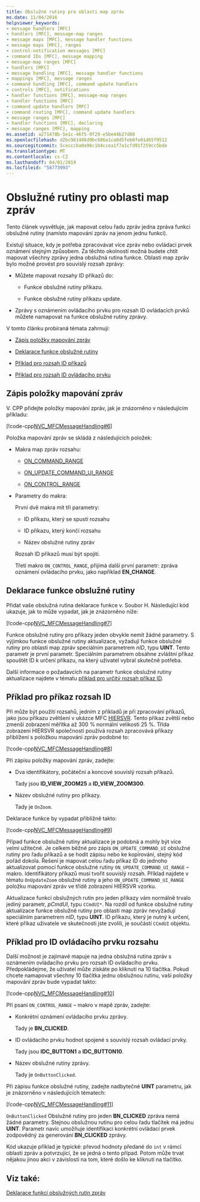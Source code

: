 ```yaml
---
title: Obslužné rutiny pro oblasti map zpráv
ms.date: 11/04/2016
helpviewer_keywords:
- message handlers [MFC]
- handlers [MFC], message-map ranges
- message maps [MFC], message handler functions
- message maps [MFC], ranges
- control-notification messages [MFC]
- command IDs [MFC], message mapping
- message-map ranges [MFC]
- handlers [MFC]
- message handling [MFC], message handler functions
- mappings [MFC], message ranges
- command handling [MFC], command update handlers
- controls [MFC], notifications
- handler functions [MFC], message-map ranges
- handler functions [MFC]
- command update handlers [MFC]
- command routing [MFC], command update handlers
- message ranges [MFC]
- handler functions [MFC], declaring
- message ranges [MFC], mapping
ms.assetid: a271478b-5e1c-46f5-9f29-e5be44b27d08
ms.openlocfilehash: d2bc961486d9bc686e1ca0d5feb0fe01d65f9512
ms.sourcegitcommit: 5cecccba0a96c1b4ccea1f7a1cfd91f259cc5bde
ms.translationtype: MT
ms.contentlocale: cs-CZ
ms.lasthandoff: 04/01/2019
ms.locfileid: "58773993"
---
```

# <a name="handlers-for-message-map-ranges"></a>Obslužné rutiny pro oblasti map zpráv

Tento článek vysvětluje, jak mapovat celou řadu zpráv jedna zpráva funkci obslužné rutiny (namísto mapování zpráv na jenom jednu funkci).

Existují situace, kdy je potřeba zpracovávat více zpráv nebo ovládací prvek oznámení stejným způsobem. Za těchto okolností možná budete chtít mapovat všechny zprávy jedna obslužná rutina funkce. Oblasti map zpráv bylo možné provést pro souvislý rozsah zprávy:

- Můžete mapovat rozsahy ID příkazů do:

  - Funkce obslužné rutiny příkazu.

  - Funkce obslužné rutiny příkazu update.

- Zprávy s oznámením ovládacího prvku pro rozsah ID ovládacích prvků můžete namapovat na funkce obslužné rutiny zprávy.

V tomto článku probíraná témata zahrnují:

- [Zápis položky mapování zpráv](#_core_writing_the_message.2d.map_entry)

- [Deklarace funkce obslužné rutiny](#_core_declaring_the_handler_function)

- [Příklad pro rozsah ID příkazů](#_core_example_for_a_range_of_command_ids)

- [Příklad pro rozsah ID ovládacího prvku](#_core_example_for_a_range_of_control_ids)

##  <a name="_core_writing_the_message.2d.map_entry"></a> Zápis položky mapování zpráv

V. CPP přidejte položky mapování zpráv, jak je znázorněno v následujícím příkladu:

[!code-cpp[NVC_MFCMessageHandling#6](../mfc/codesnippet/cpp/handlers-for-message-map-ranges_1.cpp)]

Položka mapování zpráv se skládá z následujících položek:

- Makra map zpráv rozsahu:

  - [ON_COMMAND_RANGE](reference/message-map-macros-mfc.md#on_command_range)

  - [ON_UPDATE_COMMAND_UI_RANGE](reference/message-map-macros-mfc.md#on_update_command_ui_range)

  - [ON_CONTROL_RANGE](reference/message-map-macros-mfc.md#on_control_range)

- Parametry do makra:

  První dvě makra mít tři parametry:

  - ID příkazu, který se spustí rozsahu

  - ID příkazu, který končí rozsahu

  - Název obslužné rutiny zpráv

  Rozsah ID příkazů musí být spojití.

  Třetí makro `ON_CONTROL_RANGE`, přijímá další první parametr: zpráva oznámení ovládacího prvku, jako například **EN_CHANGE**.

##  <a name="_core_declaring_the_handler_function"></a> Deklarace funkce obslužné rutiny

Přidat vaše obslužná rutina deklarace funkce v. Soubor H. Následující kód ukazuje, jak to může vypadat, jak je znázorněno níže:

[!code-cpp[NVC_MFCMessageHandling#7](../mfc/codesnippet/cpp/handlers-for-message-map-ranges_2.h)]

Funkce obslužné rutiny pro příkazy jeden obvykle nemít žádné parametry. S výjimkou funkce obslužné rutiny aktualizace, vyžadují funkce obslužné rutiny pro oblasti map zpráv speciálním parametrem *nID*, typu **UINT**. Tento parametr je první parametr. Speciálním parametrem obsáhne zvláštní příkaz spouštět ID k určení příkazu, na který uživatel vybral skutečně potřeba.

Další informace o požadavcích na parametr funkce obslužné rutiny aktualizace najdete v tématu [příklad pro určitý rozsah příkaz ID](#_core_example_for_a_range_of_command_ids).

##  <a name="_core_example_for_a_range_of_command_ids"></a> Příklad pro příkaz rozsah ID

Při může být použití rozsahů, jedním z příkladů je při zpracování příkazů, jako jsou příkazu zvětšení v ukázce MFC [HIERSVR](../overview/visual-cpp-samples.md). Tento příkaz zvětší nebo zmenší zobrazení měřítka až 300 % normální velikosti 25 %. Třída zobrazení HIERSVR společnosti používá rozsah zpracovává příkazy přiblížení s položkou mapování zpráv podobné to:

[!code-cpp[NVC_MFCMessageHandling#8](../mfc/codesnippet/cpp/handlers-for-message-map-ranges_3.cpp)]

Při zápisu položky mapování zpráv, zadejte:

- Dva identifikátory, počáteční a koncové souvislý rozsah příkazů.

   Tady jsou **ID_VIEW_ZOOM25** a **ID_VIEW_ZOOM300**.

- Název obslužné rutiny pro příkazy.

   Tady je `OnZoom`.

Deklarace funkce by vypadat přibližně takto:

[!code-cpp[NVC_MFCMessageHandling#9](../mfc/codesnippet/cpp/handlers-for-message-map-ranges_4.h)]

Případ funkce obslužné rutiny aktualizace je podobná a mohly být více velmi užitečné. Je celkem běžné pro zápis `ON_UPDATE_COMMAND_UI` obslužné rutiny pro řadu příkazů a se hodit zápisu nebo ke kopírování, stejný kód pořád dokola. Řešení je mapovat celou řadu příkaz ID do jednoho aktualizovat pomocí funkce obslužné rutiny `ON_UPDATE_COMMAND_UI_RANGE` – makro. Identifikátory příkazů musí tvořit souvislý rozsah. Příklad najdete v tématu `OnUpdateZoom` obslužné rutiny a jeho `ON_UPDATE_COMMAND_UI_RANGE` položku mapování zpráv ve třídě zobrazení HIERSVR vzorku.

Aktualizace funkcí obslužných rutin pro jeden příkazy vám normálně trvalo jediný parametr, *pCmdUI*, typu `CCmdUI*`. Na rozdíl od funkce obslužné rutiny aktualizace funkce obslužné rutiny pro oblasti map zpráv nevyžadují speciálním parametrem *nID*, typu **UINT**. ID příkazu, který je nutný k určení, které příkaz uživatele ve skutečnosti jste zvolili, je součástí `CCmdUI` objektu.

##  <a name="_core_example_for_a_range_of_control_ids"></a> Příklad pro ID ovládacího prvku rozsahu

Další možnost je zajímavé mapuje na jedna obslužná rutina zpráv s oznámením ovládacího prvku pro rozsah ID ovládacího prvku. Předpokládejme, že uživatel může získáte po kliknutí na 10 tlačítka. Pokud chcete namapovat všechny 10 tlačítka jednu obslužnou rutinu, vaší položky mapování zpráv bude vypadat takto:

[!code-cpp[NVC_MFCMessageHandling#10](../mfc/codesnippet/cpp/handlers-for-message-map-ranges_5.cpp)]

Při psaní `ON_CONTROL_RANGE` – makro v mapě zpráv, zadejte:

- Konkrétní oznámení ovládacího prvku zprávy.

   Tady je **BN_CLICKED**.

- ID ovládacího prvku hodnot spojené s souvislý rozsah ovládací prvky.

   Tady jsou **IDC_BUTTON1** a **IDC_BUTTON10**.

- Název obslužné rutiny zprávy.

   Tady je `OnButtonClicked`.

Při zápisu funkce obslužné rutiny, zadejte nadbytečné **UINT** parametru, jak je znázorněno v následujících tématech:

[!code-cpp[NVC_MFCMessageHandling#11](../mfc/codesnippet/cpp/handlers-for-message-map-ranges_6.cpp)]

`OnButtonClicked` Obslužné rutiny pro jeden **BN_CLICKED** zpráva nemá žádné parametry. Stejnou obslužnou rutinu pro celou řadu tlačítek má jednu **UINT**. Parametr navíc umožňuje identifikaci konkrétní ovládací prvek zodpovědný za generování **BN_CLICKED** zprávy.

Kód ukazuje příklad je typické: převod hodnoty předané do `int` v rámci oblasti zpráv a potvrzující, že se jedná o tento případ. Potom může trvat nějakou jinou akci v závislosti na tom, které došlo ke kliknutí na tlačítko.

## <a name="see-also"></a>Viz také:

[Deklarace funkcí obslužných rutin zpráv](../mfc/declaring-message-handler-functions.md)
